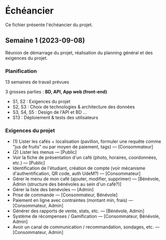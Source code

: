 # Échéancier

Ce fichier présente l'échéancier du projet.

<!-- ## Semaine 15 (2023-08-07) -->

<!-- ## Semaine 14 (2023-07-31) -->

<!-- ## Semaine 13 (2023-07-24) -->

<!-- ## Semaine 12 (2023-07-17) -->

<!-- ## Semaine 11 (2023-07-10) -->

<!-- ## Semaine 10 (2023-07-03) -->

<!-- ## Semaine 9 (2023-06-26) -->

<!-- ## Semaine 8 (2023-06-19) -->

<!-- ## Semaine 7 (2023-06-12) -->

<!-- ## Semaine 6 (2023-06-05) -->

<!-- ## Semaine 5 (2023-05-29) -->

<!-- ## Semaine 4 (2023-05-22) -->

<!-- ## Semaine 3 (2023-05-15) -->

<!-- ## Semaine 2 (2023-05-08) -->

## Semaine 1 (2023-09-08)

Réunion de démarrage du projet, réalisation du planning général et des exigences du projet.

### Planification

13 semaines de travail prévues

3 grosses parties : **BD, API, App web (front-end)**

- S1, S2 : Exigences du projet
- S2, S3 : Choix de technologies & architecture des données
- S3, S4, S5 : Design de l'API et BD
  ...
- S13 : Déploiement & tests des utilisateurs

### Exigences du projet

- (1) Lister les cafés + localisation (pavillon, formuler une requête comme "jus de fruits" ou par moyen de paiement, tags) — [Consommateur]
- (2) Lister les menus — [Public]
- Voir la fiche de présentation d'un café (photo, horaires, coordonnées, etc.) — [Public]
- Identification de l'étudiant, création de compte (voir mécanisme d'authentification, QR code, auth UdeM?) — [Consommateur]
- Gérer le menu de mon café (ajouter, modifier, supprimer) — [Bénévole, Admin (structure des bénévoles au sein d'un café?)]
- Gérer la liste des bénévoles — [Admin]
- Prise de commande — [Consommateur, Bénévole]
- Paiement en ligne avec contraintes (montant min, frais) — [Consommateur, Admin]
- Générer des rapports de vente, stats, etc. — [Bénévole, Admin]
- Système de récompenses / Gamification — [Consommateur, Bénévole, Admin]
- Avoir un canal de communication / recommandation, sondages, etc. — [Consommateur, Admin]

